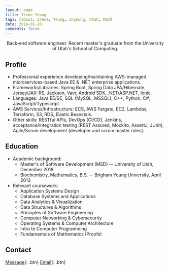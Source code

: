 ```yaml
---
layout: page
title: Irene Yeung
tags: [about, Irene, Yeung, ihyeung, Utah, MSD]
date: 2019-01-20
comments: false
---
```


<center>Back-end software engineer. Recent master's graduate from the University of Utah's School of Computing.</center>

## Profile
* Professional experience developing/maintaining AWS-managed microservices-based Java EE & .NET enterprise applications.
* Frameworks/Libraries: Spring Boot, Spring Data JPA/Hibernate, Jersey/JAX-RS, Jackson, Vavr, Android SDK, .NET/ASP.NET, Ionic.
* Languages: Java EE/SE, SQL (MySQL, MSSQL), C++, Python, C#, JavaScript/Typescript
* AWS Services/Infrastructure: ECS, AWS Fargate, EC2, Lambdas, Terraform, S3, RDS, Elastic Beanstalk.
* Other skills: RESTful APIs, DevOps (CI/CD), Jenkins, acceptance/integration testing (REST Assured, Mockito, AssertJ, JUnit), Agile/Scrum development (developer and scrum master roles).

## Education
* Academic background:
    * Master's of Software Development (MSD) -- University of Utah, December 2018
    * Biochemistry, Mathematics, B.S. -- Brigham Young University, April 2013
* Relevant coursework:
  * Application Systems Design
  * Database Systems and Applications
  * Data Analytics & Visualization
  * Data Structures & Algorithms
  * Principles of Software Engineering
  * Computer Networking & Cybersecurity
  * Operating Systems & Computer Architecture
  * Intro to Computer Programming
  * Fundamentals of Mathematics (Proofs)

## Contact

[Message](https://www.linkedin.com/in/ihyeung/){: .btn}
[Email](mailto:yeung.ireneh@gmail.com){: .btn}
